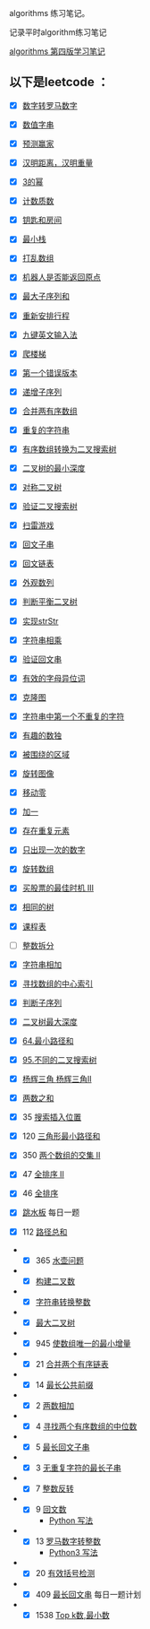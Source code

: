algorithms 练习笔记。

记录平时algorithm练习笔记

[algorithms 第四版学习笔记](algorithms/README.md)



以下是leetcode ：
---

- [x] [数字转罗马数字](leetcode/intToRoma-Q-12.md) 
  
- [x] [数值字串](leetcode/IsNumber.md)
- [x] [预测赢家](leetcode/PredictTheWinner.md)

- [x] [汉明距离，汉明重量](leetcode/Hamming.md)

- [x] [3的幂](leetcode/IsPowerOfThree.md)

- [x] [计数质数](leetcode/CountPrimes.md)

- [x] [钥匙和房间](leetcode/CanVisitAllRooms.md)

- [x] [最小栈](leetcode/MinStack.md)

- [x] [打乱数组](leetcode/UpsetArray.md)

- [x] [机器人是否能返回原点](leetcode/JudgeCircle.md)

- [x] [最大子序列和](leetcode/MaxSubArray.md)

- [x] [重新安排行程](leetcode/FindItinerary.md)

- [x] [九键英文输入法](leetcode/LetterCombinations.md)

- [x] [爬楼梯](leetcode/ClimbStairs.md)

- [x] [第一个错误版本](leetcode/FirstBadVersion.md)

- [x] [递增子序列](leetcode/FindSubsequences.md)

- [x] [合并两有序数组](leetcode/Merge.md)

- [x] [重复的字符串](leetcode/RrepeatedSubstringPattern.md)

- [x] [有序数组转换为二叉搜索树](leetcode/SortedArrayToBinarySearchTree.md)

- [x] [二叉树的最小深度](leetcode/MinDepth.md)

- [x] [对称二叉树](leetcode/IsSymmetric.md)

- [x] [验证二叉搜索树](leetcode/IsValidBST.md)

- [x] [扫雷游戏](leetcode/UpdateBoard.md)

- [x] [回文子串](leetcode/CountSubstrings.md)

- [x] [回文链表](leetcode/IsPalindromeTree.md)

- [x] [外观数列](leetcode/CountAndSay.md)

- [x] [判断平衡二叉树](leetcode/IsBalanced.md)

- [x] [实现strStr](leetcode/StrStr.md)

- [x] [字符串相乘](leetcode/Multiply.md)

- [x] [验证回文串](leetcode/IsPalindrome.md)

- [x] [有效的字母异位词](leetcode/IsAnagram.md)

- [x] [克隆图](leetcode/CloneGraph.md)

- [x] [字符串中第一个不重复的字符](leetcode/FirstUniqChar.md)

- [x] [有趣的数独](leetcode/IsValidSudoku.md)

- [x] [被围绕的区域](leetcode/Solve.md)

- [x] [旋转图像](leetcode/RotateMatrix.md)

- [x] [移动零](leetcode/MoveZeroes.md)

- [x] [加一](PlusOne.md)

- [x] [存在重复元素](leetcode/ContainsDuplicate.md)

- [x] [只出现一次的数字](leetcode/SingleNumber.md)

- [x] [旋转数组](leetcode/Rotate.md)
- [x] [买股票的最佳时机 Ⅲ](leetcode/MaxProfit.md)
- [x] [相同的树](leetcode/IsSameTree.md)

- [x]  [课程表](leetcode/CanFinish.md)

- [ ] [整数拆分](leetcode/IntegerBreak.md)

- [x] [字符串相加](leetcode/AddString.md)

- [x] [寻找数组的中心索引](leetcode/PivotIndex.md)

- [x] [判断子序列](leetcode/IsSubsequence.md)

- [x] [二叉树最大深度](leetcode/MaxDepth.md)

- [x] [64.最小路径和](leetcode/MinPathSum.md)

- [x] [95.不同的二叉搜索树](leetcode/GenerateTrees.md)

- [x] [杨辉三角 ](leetcode/Generate.md) [杨辉三角Ⅱ](leetcode/GetRow.md)

- [x] [两数之和](leetcode/TwoSum.md)

- [x] 35 [搜索插入位置](leetcode/SearchInsert.md)

- [x] 120 [三角形最小路径和](leetcode/MininumTotal.md)

- [x] 350 [两个数组的交集 Ⅱ](leetcode/Intersect.md)

- [x] 47 [全排序 Ⅱ](leetcode/PermuteUnique.md)

- [x] 46 [全排序](leetcode/Permute.md)

- [x] [跳水板](leetcode/DivingBoard.md)  每日一题

- [x]  112 [路径总和](leetcode/HasPathSum.md)

* - [x] 365 [水壶问题](../../leetcode/app/src/main/java/top/werls/leetcode/CanMeasureWater.java) 
* - [x] [构建二叉数](leetcode/reConstructBinaryTree.md)
* - [x] [字符串转换整数](leetcode/MyAtoi.MD)
* - [x]  [最大二叉树](leetcode/ConstructMaximumBinaryTree.md)
* - [x] 945 [使数组唯一的最小增量](leetcode/MinIncrementForUnique.md)
* - [x]  21 [合并两个有序链表](leetcode/Twenty_one.md)
* - [x] 14 [最长公共前缀](leetcode/Fourteen.md)
* - [x] 2 [两数相加](../../leetcode/app/src/main/java/top/werls/leetcode/QuestionOne.java)
* - [x]  4 [寻找两个有序数组的中位数](../../leetcode/app/src/main/java/top/werls/leetcode/Four.java)
* - [x] 5 [最长回文子串](leetcode/Fives.md)
* - [x] 3 [无重复字符的最长子串](../../leetcode/app/src/main/java/top/werls/leetcode/Three.java)
* - [x] 7 [整数反转](../../leetcode/app/src/main/java/top/werls/leetcode/seven.java)
* - [x] 9 [回文数](../../leetcode/app/src/main/java/top/werls/leetcode/Nine.java) 
      * [Python 写法](leetcode/Nine.md)
* - [x] 13 [罗马数字转整数](../../leetcode/app/src/main/java/top/werls/leetcode/Twenty.java)
       * [Python3 写法](leetcode/Thirteen.md)
* - [x] 20 [有效括号检测](../../leetcode/app/src/main/java/top/werls/leetcode/Twenty.java)
* - [x] 409 [最长回文串](../../leetcode/app/src/main/java/top/werls/leetcode/LongestPalindrome.java) 每日一题计划
* - [x] 1538 [Top k数,最小数](../../leetcode/app/src/main/java/top/werls/leetcode/GetLeastNumbers.java)